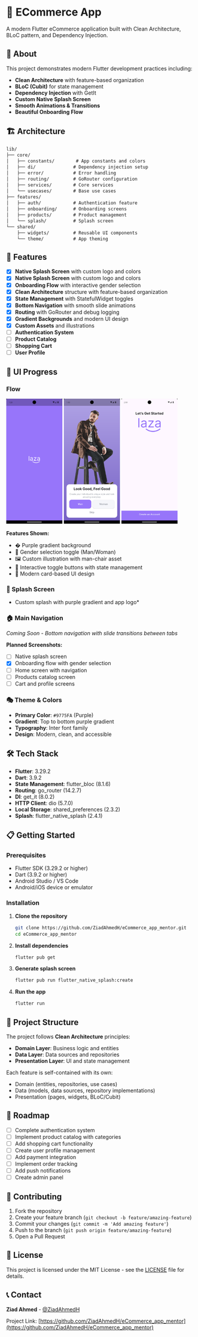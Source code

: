 # 🛒 ECommerce App

A modern Flutter eCommerce application built with Clean Architecture, BLoC pattern, and Dependency Injection.

## 📱 About

This project demonstrates modern Flutter development practices including:
- **Clean Architecture** with feature-based organization
- **BLoC (Cubit)** for state management
- **Dependency Injection** with GetIt
- **Custom Native Splash Screen**
- **Smooth Animations & Transitions**
- **Beautiful Onboarding Flow**

## 🏗️ Architecture

```
lib/
├── core/
│   ├── constants/        # App constants and colors
│   ├── di/              # Dependency injection setup
│   ├── error/           # Error handling
│   ├── routing/         # GoRouter configuration
│   ├── services/        # Core services
│   └── usecases/        # Base use cases
├── features/
│   ├── auth/            # Authentication feature
│   ├── onboarding/      # Onboarding screens
│   ├── products/        # Product management
│   └── splash/          # Splash screen
└── shared/
    ├── widgets/         # Reusable UI components
    └── theme/           # App theming
```

## 🚀 Features

- [x] **Native Splash Screen** with custom logo and colors
- [x] **Native Splash Screen** with custom logo and colors
- [x] **Onboarding Flow** with interactive gender selection
- [x] **Clean Architecture** structure with feature-based organization
- [x] **State Management** with StatefulWidget toggles
- [x] **Bottom Navigation** with smooth slide animations
- [x] **Routing** with GoRouter and debug logging
- [x] **Gradient Backgrounds** and modern UI design
- [x] **Custom Assets** and illustrations
- [ ] **Authentication System**
- [ ] **Product Catalog**
- [ ] **Shopping Cart**
- [ ] **User Profile**

## 📸 UI Progress

###  Flow
<div >
<img src="assets/screenshots/splash.png" alt="splash Screen" width="150"/>
 
<img src="assets/screenshots/onborad.png" alt="Onboarding Screen" width="150"/>

<img src="assets/screenshots/authmain.png" alt="main auth Screen" width="150"/>

</div>


**Features Shown:**
- � Purple gradient background
- 👥 Gender selection toggle (Man/Woman)
- 🖼️ Custom illustration with man-chair asset
- 🔘 Interactive toggle buttons with state management
- 📱 Modern card-based UI design

### 🎨 Splash Screen
* Custom splash with purple gradient and app logo*

### 🏠 Main Navigation  
*Coming Soon - Bottom navigation with slide transitions between tabs*

**Planned Screenshots:**
- [ ] Native splash screen
- [x] Onboarding flow with gender selection
- [ ] Home screen with navigation
- [ ] Products catalog screen
- [ ] Cart and profile screens

### 🎭 Theme & Colors
- **Primary Color**: `#9775FA` (Purple)
- **Gradient**: Top to bottom purple gradient
- **Typography**: Inter font family
- **Design**: Modern, clean, and accessible

## 🛠️ Tech Stack

- **Flutter**: 3.29.2
- **Dart**: 3.9.2
- **State Management**: flutter_bloc (8.1.6)
- **Routing**: go_router (14.2.7)
- **DI**: get_it (8.0.2)
- **HTTP Client**: dio (5.7.0)
- **Local Storage**: shared_preferences (2.3.2)
- **Splash**: flutter_native_splash (2.4.1)

## 📋 Getting Started

### Prerequisites
- Flutter SDK (3.29.2 or higher)
- Dart (3.9.2 or higher)
- Android Studio / VS Code
- Android/iOS device or emulator

### Installation

1. **Clone the repository**
   ```bash
   git clone https://github.com/ZiadAhmedH/eCommerce_app_mentor.git
   cd eCommerce_app_mentor
   ```

2. **Install dependencies**
   ```bash
   flutter pub get
   ```

3. **Generate splash screen**
   ```bash
   flutter pub run flutter_native_splash:create
   ```

4. **Run the app**
   ```bash
   flutter run
   ```

## 📁 Project Structure

The project follows **Clean Architecture** principles:

- **Domain Layer**: Business logic and entities
- **Data Layer**: Data sources and repositories
- **Presentation Layer**: UI and state management

Each feature is self-contained with its own:
- Domain (entities, repositories, use cases)
- Data (models, data sources, repository implementations)
- Presentation (pages, widgets, BLoC/Cubit)

## 🎯 Roadmap

- [ ] Complete authentication system
- [ ] Implement product catalog with categories
- [ ] Add shopping cart functionality
- [ ] Create user profile management
- [ ] Add payment integration
- [ ] Implement order tracking
- [ ] Add push notifications
- [ ] Create admin panel

## 🤝 Contributing

1. Fork the repository
2. Create your feature branch (`git checkout -b feature/amazing-feature`)
3. Commit your changes (`git commit -m 'Add amazing feature'`)
4. Push to the branch (`git push origin feature/amazing-feature`)
5. Open a Pull Request

## 📄 License

This project is licensed under the MIT License - see the [LICENSE](LICENSE) file for details.

## 📞 Contact

**Ziad Ahmed** - [@ZiadAhmedH](https://github.com/ZiadAhmedH)

Project Link: [https://github.com/ZiadAhmedH/eCommerce_app_mentor](https://github.com/ZiadAhmedH/eCommerce_app_mentor)
